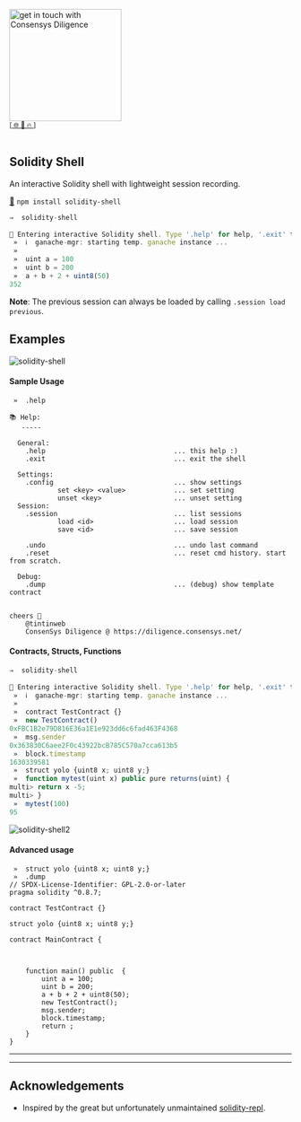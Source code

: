 [<img width="200" alt="get in touch with Consensys Diligence" src="https://user-images.githubusercontent.com/2865694/56826101-91dcf380-685b-11e9-937c-af49c2510aa0.png">](https://diligence.consensys.net)<br/>
<sup>
[[  🌐  ](https://diligence.consensys.net)  [  📩  ](https://github.com/ConsenSys/vscode-solidity-doppelganger/blob/master/mailto:diligence@consensys.net)  [  🔥  ](https://consensys.github.io/diligence/)]
</sup><br/><br/>


## Solidity Shell

An interactive Solidity shell with lightweight session recording.

[💾](https://www.npmjs.com/package/solidity-shell) `npm install solidity-shell` 


```javascript
⇒  solidity-shell
 
🚀 Entering interactive Solidity shell. Type '.help' for help, '.exit' to exit.
 »  ℹ️  ganache-mgr: starting temp. ganache instance ...
 »
 »  uint a = 100
 »  uint b = 200
 »  a + b + 2 + uint8(50)
352
```

**Note**: The previous session can always be loaded by calling `.session load previous`.

## Examples 


![solidity-shell](https://user-images.githubusercontent.com/2865694/131328119-e363f20a-f627-43fc-8801-8d6613ad740f.gif)

#### Sample Usage

```shell
 »  .help

📚 Help:
   -----

  General:
    .help                                ... this help :)
    .exit                                ... exit the shell

  Settings:
    .config                              ... show settings
            set <key> <value>            ... set setting
            unset <key>                  ... unset setting
  Session:
    .session                             ... list sessions
            load <id>                    ... load session
            save <id>                    ... save session
            
    .undo                                ... undo last command
    .reset                               ... reset cmd history. start from scratch.

  Debug:
    .dump                                ... (debug) show template contract


cheers 🙌 
    @tintinweb 
    ConsenSys Diligence @ https://diligence.consensys.net/
```


#### Contracts, Structs, Functions

```javascript
⇒  solidity-shell
 
🚀 Entering interactive Solidity shell. Type '.help' for help, '.exit' to exit.
 »  ℹ️  ganache-mgr: starting temp. ganache instance ...
 »
 »  contract TestContract {}
 »  new TestContract()
0xFBC1B2e79D816E36a1E1e923dd6c6fad463F4368
 »  msg.sender
0x363830C6aee2F0c43922bcB785C570a7cca613b5
 »  block.timestamp
1630339581
 »  struct yolo {uint8 x; uint8 y;}
 »  function mytest(uint x) public pure returns(uint) {
multi> return x -5;
multi> }
 »  mytest(100)
95
```

![solidity-shell2](https://user-images.githubusercontent.com/2865694/131328490-e211e89b-ac59-4729-972b-3e3b19b75cfc.gif)

#### Advanced usage

```
 »  struct yolo {uint8 x; uint8 y;}
 »  .dump
// SPDX-License-Identifier: GPL-2.0-or-later
pragma solidity ^0.8.7;

contract TestContract {}

struct yolo {uint8 x; uint8 y;}

contract MainContract {

    

    function main() public  {
        uint a = 100;
        uint b = 200;
        a + b + 2 + uint8(50);
        new TestContract();
        msg.sender;
        block.timestamp;
        return ;
    }
}
```
____



____

## Acknowledgements

* Inspired by the great but unfortunately unmaintained [solidity-repl](https://github.com/raineorshine/solidity-repl).
